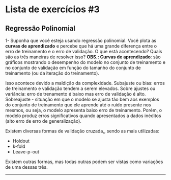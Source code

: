 # Lista de exercícios #3

## Regressão Polinomial

1- Suponha que você esteja usando regressão polinomial. Você plota as **curvas de aprendizado** e percebe que há uma grande diferença entre o erro de treinamento e o erro de validação. O que está acontecendo? Quais são as três maneiras de resolver isso?
**OBS.: Curvas de aprendizado**: são gráficos mostrando o desempenho do modelo no conjunto de treinamento e no conjunto de validação em função do tamanho do conjunto de treinamento (ou da iteração do treinamento). 

Isso acontece devido a maldição da complexidade.
Subajuste ou bias: erros de treinamento e validação tendem a serem elevados.
Sobre ajustes ou variância: erro de trenamento é baixo mas erro de validação é alto.
Sobreajuste - situação em que o modelo se ajusta tão bem aos exemplos do conjunto de treinamento que ele aprende até o ruído presente nos mesmos, ou seja, o modelo apresenta baixo erro de treinamento. Porém, o modelo produz erros significativos quando apresentados a dados inéditos (alto erro de erro de generalização).

Existem diversas formas de validação cruzada,, sendo as mais utilizadas:  

* Holdout
* k-fold
* Leave-p-out

Existem outras formas, mas todas outras podem ser vistas como variações de uma dessas três.

---